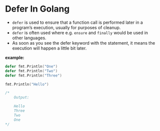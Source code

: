 # Defer In Golang

* `defer` is used to ensure that a function call is performed later in a program’s execution, usually for purposes of cleanup.
* `defer` is often used where e.g. `ensure` and `finally` would be used in other languages.
* As soon as you see the defer keyword with the statement, it means the execution will happen a little bit later.

**example:**
```go
defer fmt.Println("One")
defer fmt.Println("Two")
defer fmt.Println("Three")

fmt.Println("Hello")

/* 
    Output:

    Hello
    Three
    Two
    One
*/
```
